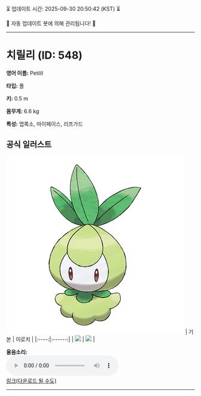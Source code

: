 
⏳ 업데이트 시간: 2025-09-30 20:50:42 (KST) ⏳

🤖 자동 업데이트 봇에 의해 관리됩니다! 🤖

---

# 치릴리 (ID: 548)
**영어 이름:** Petilil

**타입:** 풀

**키:** 0.5 m

**몸무게:** 6.6 kg

**특성:** 엽록소, 마이페이스, 리프가드

## 공식 일러스트
![](https://raw.githubusercontent.com/PokeAPI/sprites/master/sprites/pokemon/other/official-artwork/548.png)
| 기본 | 이로치 |
|:----:|:------:|
| <img src="http://play.pokemonshowdown.com/sprites/ani/petilil.gif" width="200"> | <img src="http://play.pokemonshowdown.com/sprites/ani-shiny/petilil.gif" width="200"> |

**울음소리:**<br><audio controls src="https://raw.githubusercontent.com/PokeAPI/cries/main/cries/pokemon/latest/548.ogg"></audio><br> [링크(다운로드 될 수도)](https://raw.githubusercontent.com/PokeAPI/cries/main/cries/pokemon/latest/548.ogg)


---
